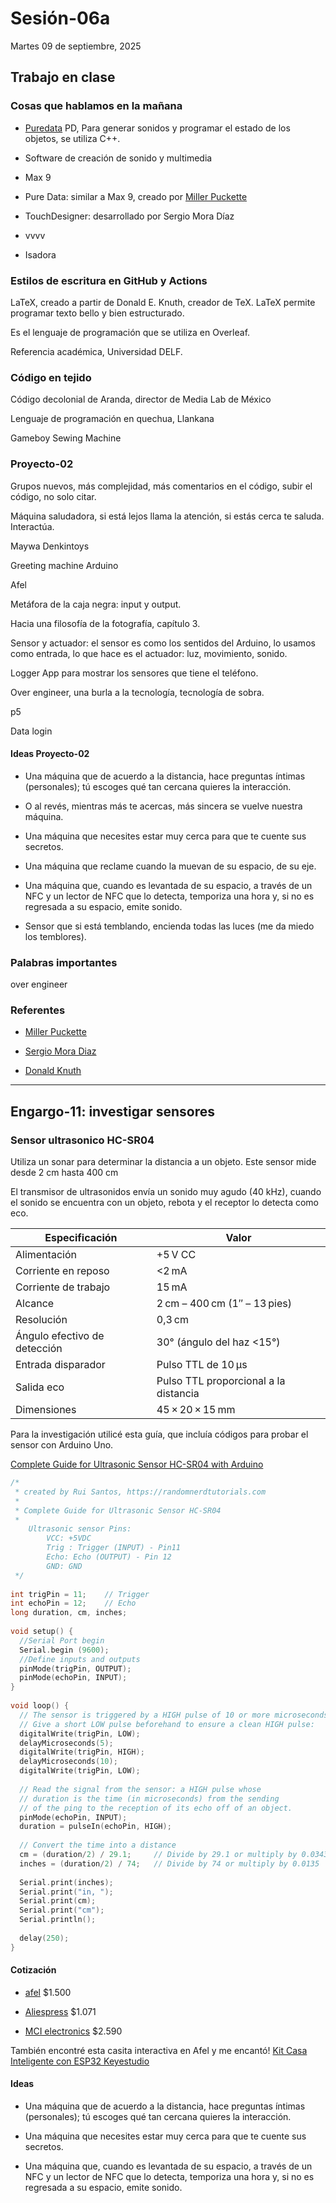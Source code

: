 # Sesión-06a

Martes 09 de septiembre, 2025

## Trabajo en clase

### Cosas que hablamos en la mañana

- [Puredata](https://puredata.info/) PD, Para generar sonidos y programar el estado de los objetos, se utiliza C++.

- Software de creación de sonido y multimedia

- Max 9

- Pure Data: similar a Max 9, creado por [Miller Puckette](https://es.wikipedia.org/wiki/Miller_Puckette) 

- TouchDesigner: desarrollado por Sergio Mora Díaz

- vvvv

- Isadora

### Estilos de escritura en GitHub y Actions

LaTeX, creado a partir de Donald E. Knuth, creador de TeX. LaTeX permite programar texto bello y bien estructurado.

Es el lenguaje de programación que se utiliza en Overleaf.

Referencia académica, Universidad DELF.

### Código en tejido

Código decolonial de Aranda, director de Media Lab de México

Lenguaje de programación en quechua, Llankana

Gameboy Sewing Machine

### Proyecto-02

Grupos nuevos, más complejidad, más comentarios en el código, subir el código, no solo citar.

Máquina saludadora, si está lejos llama la atención, si estás cerca te saluda. Interactúa.

Maywa Denkintoys

Greeting machine Arduino

Afel

Metáfora de la caja negra: input y output.

Hacia una filosofía de la fotografía, capítulo 3.

Sensor y actuador: el sensor es como los sentidos del Arduino, lo usamos como entrada, lo que hace es el actuador: luz, movimiento, sonido.

Logger App para mostrar los sensores que tiene el teléfono.

Over engineer, una burla a la tecnología, tecnología de sobra.

p5

Data login

#### Ideas Proyecto-02

- Una máquina que de acuerdo a la distancia, hace preguntas íntimas (personales); tú escoges qué tan cercana quieres la interacción.

- O al revés, mientras más te acercas, más sincera se vuelve nuestra máquina.

- Una máquina que necesites estar muy cerca para que te cuente sus secretos.

- Una máquina que reclame cuando la muevan de su espacio, de su eje.

- Una máquina que, cuando es levantada de su espacio, a través de un NFC y un lector de NFC que lo detecta, temporiza una hora y, si no es regresada a su espacio, emite sonido.

- Sensor que si está temblando, encienda todas las luces (me da miedo los temblores).

### Palabras importantes

over engineer

### Referentes 

- [Miller Puckette](https://es.wikipedia.org/wiki/Miller_Puckette)

- [Sergio Mora Diaz](https://www.sergiomoradiaz.com/)

- [Donald Knuth](https://es.wikipedia.org/wiki/Donald_Knuth)

---

## Engargo-11: investigar sensores

### Sensor ultrasonico HC-SR04

Utiliza un sonar para determinar la distancia a un objeto. Este sensor mide desde 2 cm hasta 400 cm

El transmisor de ultrasonidos envía un sonido muy agudo (40 kHz), cuando el sonido se encuentra con un objeto, rebota y el receptor lo detecta como eco.

| Especificación               | Valor                                  |
|-------------------------------|----------------------------------------|
| Alimentación                  | +5 V CC                                |
| Corriente en reposo            | <2 mA                                   |
| Corriente de trabajo           | 15 mA                                   |
| Alcance                        | 2 cm – 400 cm (1″ – 13 pies)          |
| Resolución                     | 0,3 cm                                  |
| Ángulo efectivo de detección   | 30° (ángulo del haz <15°)             |
| Entrada disparador             | Pulso TTL de 10 µs                      |
| Salida eco                     | Pulso TTL proporcional a la distancia  |
| Dimensiones                    | 45 × 20 × 15 mm                         |

Para la investigación utilicé esta guía, que incluía códigos para probar el sensor con Arduino Uno.

[Complete Guide for Ultrasonic Sensor HC-SR04 with Arduino](https://randomnerdtutorials.com/complete-guide-for-ultrasonic-sensor-hc-sr04/)

```c
/*
 * created by Rui Santos, https://randomnerdtutorials.com
 * 
 * Complete Guide for Ultrasonic Sensor HC-SR04
 *
    Ultrasonic sensor Pins:
        VCC: +5VDC
        Trig : Trigger (INPUT) - Pin11
        Echo: Echo (OUTPUT) - Pin 12
        GND: GND
 */
 
int trigPin = 11;    // Trigger
int echoPin = 12;    // Echo
long duration, cm, inches;
 
void setup() {
  //Serial Port begin
  Serial.begin (9600);
  //Define inputs and outputs
  pinMode(trigPin, OUTPUT);
  pinMode(echoPin, INPUT);
}
 
void loop() {
  // The sensor is triggered by a HIGH pulse of 10 or more microseconds.
  // Give a short LOW pulse beforehand to ensure a clean HIGH pulse:
  digitalWrite(trigPin, LOW);
  delayMicroseconds(5);
  digitalWrite(trigPin, HIGH);
  delayMicroseconds(10);
  digitalWrite(trigPin, LOW);
 
  // Read the signal from the sensor: a HIGH pulse whose
  // duration is the time (in microseconds) from the sending
  // of the ping to the reception of its echo off of an object.
  pinMode(echoPin, INPUT);
  duration = pulseIn(echoPin, HIGH);
 
  // Convert the time into a distance
  cm = (duration/2) / 29.1;     // Divide by 29.1 or multiply by 0.0343
  inches = (duration/2) / 74;   // Divide by 74 or multiply by 0.0135
  
  Serial.print(inches);
  Serial.print("in, ");
  Serial.print(cm);
  Serial.print("cm");
  Serial.println();
  
  delay(250);
}
```

#### Cotización 

- [afel](https://afel.cl/products/sensor-de-ultrasonico-hc-sr04) $1.500

- [Aliespress](https://www.aliexpress.com/p/tesla-landing/index.html) $1.071

- [MCI electronics](https://mcielectronics.cl/shop/product/sensor-de-proximidad-de-ultrasonido-hc-sr04-23582/) $2.590

También encontré esta casita interactiva en Afel y me encantó! [Kit Casa Inteligente con ESP32 Keyestudio](https://afel.cl/products/kit-casa-inteligente-con-esp32-keyestudio)

#### Ideas 

- Una máquina que de acuerdo a la distancia, hace preguntas íntimas (personales); tú escoges qué tan cercana quieres la interacción.

- Una máquina que necesites estar muy cerca para que te cuente sus secretos.

- Una máquina que, cuando es levantada de su espacio, a través de un NFC y un lector de NFC que lo detecta, temporiza una hora y, si no es regresada a su espacio, emite sonido.
